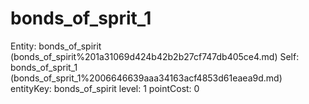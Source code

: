 # bonds_of_sprit_1

Entity: bonds_of_spirit (bonds_of_spirit%201a31069d424b42b2b27cf747db405ce4.md)
Self: bonds_of_sprit_1 (bonds_of_sprit_1%2006646639aaa34163acf4853d61eaea9d.md)
entityKey: bonds_of_spirit
level: 1
pointCost: 0